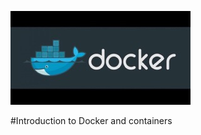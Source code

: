 ![Docker logo](https://github.com/MANT-i-S/docker-1/blob/master/Docker_logo.jpg)

#Introduction to Docker and containers
